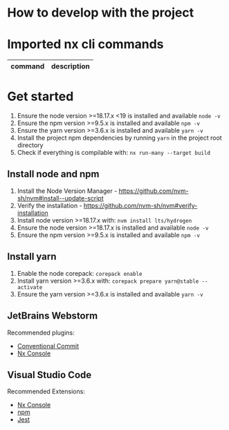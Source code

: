 How to develop with the project
===

# Imported nx cli commands

| command | description |
| --- | --- |

# Get started

1. Ensure the node version >=18.17.x <19 is installed and available `node -v`
2. Ensure the npm version >=9.5.x is installed and available `npm -v`
3. Ensure the yarn version >=3.6.x is installed and available `yarn -v`
4. Install the project npm dependencies by running `yarn` in the project root directory
5. Check if everything is compilable with: `nx run-many --target build`

## Install node and npm

1. Install the Node Version Manager - https://github.com/nvm-sh/nvm#install--update-script
2. Verify the installation - https://github.com/nvm-sh/nvm#verify-installation
3. Install node version >=18.17.x with: `nvm install lts/hydrogen`
4. Ensure the node version >=18.17.x is installed and available `node -v`
5. Ensure the npm version >=9.5.x is installed and available `npm -v`

## Install yarn

1. Enable the node corepack: `corepack enable`
2. Install yarn version >=3.6.x with: `corepack prepare yarn@stable --activate`
3. Ensure the yarn version >=3.6.x is installed and available `yarn -v`

## JetBrains Webstorm

Recommended plugins:

- [Conventional Commit](https://plugins.jetbrains.com/plugin/13389-conventional-commit)
- [Nx Console](https://plugins.jetbrains.com/plugin/21060-nx-console)

## Visual Studio Code

Recommended Extensions:

- [Nx Console](https://marketplace.visualstudio.com/items?itemName=nrwl.angular-console)
- [npm](https://marketplace.visualstudio.com/items?itemName=eg2.vscode-npm-script)
- [Jest](https://marketplace.visualstudio.com/items?itemName=Orta.vscode-jest)
